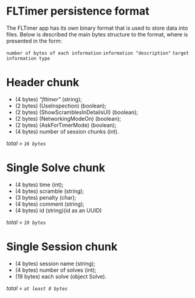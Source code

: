 # FLTimer persistence format

The FLTimer app has its own binary format that is used to store data into files. Below is described
the main bytes structure to the format, where is presented in the form:

`number of bytes of each information` `information "description"` `target information type`

# Header chunk

- (4 bytes) _"fltimer"_ (string);
- (2 bytes) (UseInspection) (boolean);
- (2 bytes) (ShowScramblesInDetailsUI) (boolean);
- (2 bytes) (NetworkingModeOn) (boolean);
- (2 bytes) (AskForTimerMode) (boolean);
- (4 bytes) number of session chunks (int).

*total = `16 bytes`*

# Single Solve chunk

- (4 bytes) time (int);
- (4 bytes) scramble (string);
- (3 bytes) penalty (char);
- (4 bytes) comment (string);
- (4 bytes) id (string)(id as an UUID)

*total = `19 bytes`*

# Single Session chunk

- (4 bytes) session name (string);
- (4 bytes) number of solves (int);
- (19 bytes) each solve (object Solve).

*total = `at least 8 bytes`*
